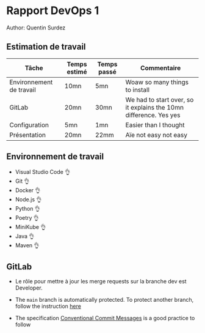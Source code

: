 # Rapport DevOps 1

Author: Quentin Surdez

## Estimation de travail

| Tâche | Temps estimé | Temps passé | Commentaire |
| ------- | -------------- | ------------- | ------------- |
| Environnement de travail | 10mn | 5mn | Woaw so many things to install |
| GitLab | 20mn | 30mn | We had to start over, so it explains the 10mn difference. Yes yes |
| Configuration | 5mn | 1mn | Easier than I thought |
| Présentation | 20mn | 22mm | Aïe not easy not easy |

## Environnement de travail

- Visual Studio Code  👌
- Git                 👌
- Docker              👌
- Node.js             👌
- Python              👌
- Poetry              👌
- MiniKube            👌
- Java                👌
- Maven               👌
        
## GitLab

- Le rôle pour mettre à jour les merge requests sur la branche dev est Developer.

- The `main` branch is automatically protected. To protect another branch, follow the instruction [here](https://docs.gitlab.com/user/project/repository/branches/protected/)

- The specification [Conventional Commit Messages](https://www.conventionalcommits.org/en/v1.0.0/) is a good practice to follow


